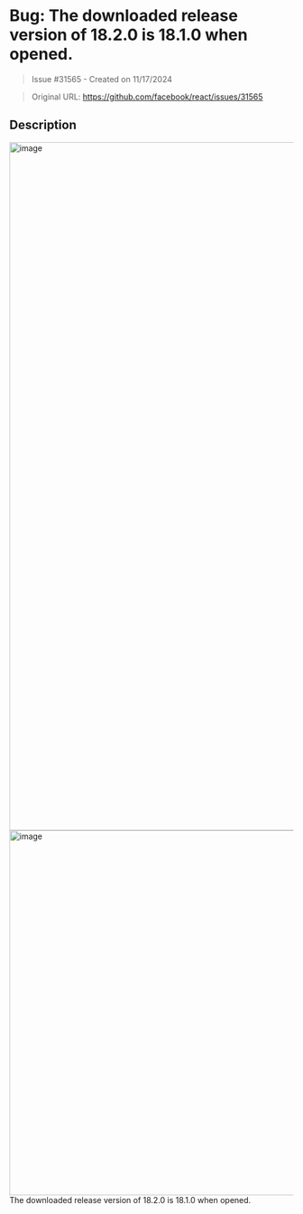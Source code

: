 # Bug: The downloaded release version of 18.2.0 is 18.1.0 when opened.

> Issue #31565 - Created on 11/17/2024

> Original URL: https://github.com/facebook/react/issues/31565

## Description

<img width="1218" alt="image" src="https://github.com/user-attachments/assets/7288ae96-3b04-4451-b58b-73bedd29b06f">
<img width="646" alt="image" src="https://github.com/user-attachments/assets/0589ec1a-2dbc-4c70-bb07-ad341cf68356">
The downloaded release version of 18.2.0 is 18.1.0 when opened.
